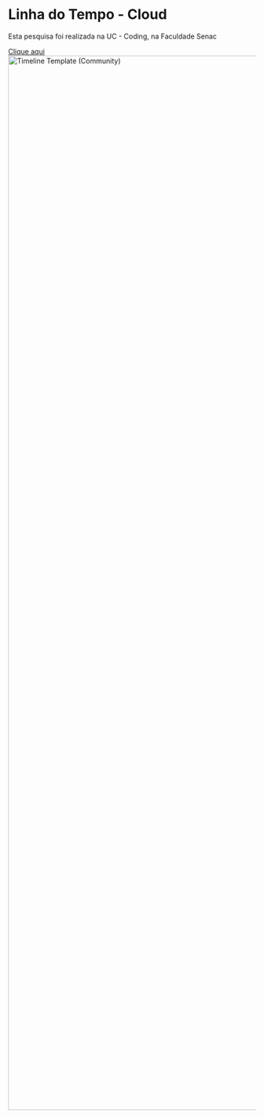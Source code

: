 # Linha do Tempo - Cloud

Esta pesquisa foi realizada na UC - Coding, na Faculdade Senac 


[Clique aqui](https://www.figma.com/board/AQcAHeObNtbUD9MpQZqcda/Timeline-Template--Community-?node-id=0-1&p=f&t=Tc8c6mWsW54envhy-0) 
<img width="6206" height="2146" alt="Timeline Template (Community)" src="https://github.com/user-attachments/assets/214219f2-77d7-45b8-8cba-afc2ee1f291f" />

